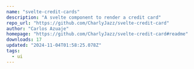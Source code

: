 ```yaml
---
name: "svelte-credit-cards"
description: "A svelte component to render a credit card"
repo_url: "https://github.com/CharlyJazz/svelte-credit-card"
author: "Carlos Azuaje"
homepage: "https://github.com/CharlyJazz/svelte-credit-card#readme"
downloads: 17
updated: "2024-11-04T01:58:25.078Z"
tags: 
  - ui
---
```

